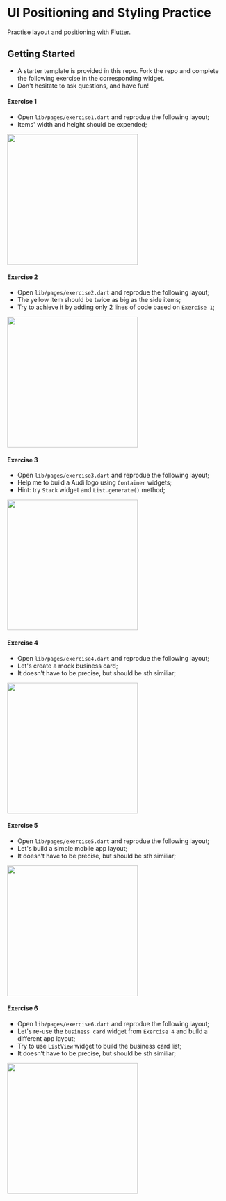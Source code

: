 # UI Positioning and Styling Practice

Practise layout and positioning with Flutter.

## Getting Started

- A starter template is provided in this repo. Fork the repo and complete the following exercise in the corresponding widget.
- Don't hesitate to ask questions, and have fun!

#### Exercise 1

- Open ```lib/pages/exercise1.dart``` and reprodue the following layout;
- Items' width and height should be expended;
<img src="results/e1.png" width="300">

#### Exercise 2

- Open ```lib/pages/exercise2.dart``` and reprodue the following layout;
- The yellow item should be twice as big as the side items;
- Try to achieve it by adding only 2 lines of code based on ```Exercise 1```;
<img src="results/e2.png" width="300">

#### Exercise 3

- Open ```lib/pages/exercise3.dart``` and reprodue the following layout;
- Help me to build a Audi logo using ```Container``` widgets;
- Hint: try ```Stack``` widget and ```List.generate()``` method;
<img src="results/e3.png" width="300">

#### Exercise 4

- Open ```lib/pages/exercise4.dart``` and reprodue the following layout;
- Let's create a mock business card;
- It doesn’t have to be precise, but should be sth similiar;
<img src="results/e4.png" width="300">

#### Exercise 5

- Open ```lib/pages/exercise5.dart``` and reprodue the following layout;
- Let's build a simple mobile app layout;
- It doesn’t have to be precise, but should be sth similiar;
<img src="results/e5.png" width="300">

#### Exercise 6

- Open ```lib/pages/exercise6.dart``` and reprodue the following layout;
- Let's re-use the ```business card``` widget from ```Exercise 4``` and build a different app layout;
- Try to use ```ListView``` widget to build the business card list;
- It doesn’t have to be precise, but should be sth similiar;
<img src="results/e6.png" width="300">
